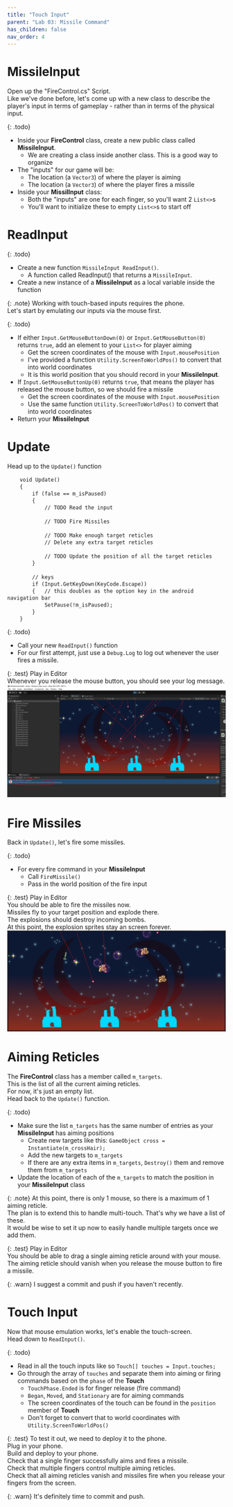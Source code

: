```yaml
---
title: "Touch Input"
parent: "Lab 03: Missile Command"
has_children: false
nav_order: 4
---
```


# MissileInput
Open up the "FireControl.cs" Script.\
Like we've done before, let's come up with a new class to describe the player's input in terms of gameplay - rather than in terms of the physical input.

{: .todo}
* Inside your **FireControl** class, create a new public class called **MissileInput**.
    * We are creating a class inside another class. This is a good way to organize
* The "inputs" for our game will be:
	* The location (a `Vector3`) of where the player is aiming
	* The location (a `Vector3`) of where the player fires a missile
* Inside your **MissilInput** class:
    * Both the "inputs" are one for each finger, so you'll want 2 `List<>`s
    * You'll want to initialize these to empty `List<>`s to start off

# ReadInput

{: .todo}
* Create a new function `MissileInput ReadInput()`.
	* A function called ReadInput() that returns a `MissileInput`.
* Create a new instance of a **MissileInput** as a local variable inside the function

{: .note}
Working with touch-based inputs requires the phone.\
Let's start by emulating our inputs via the mouse first.

{: .todo}
* If either `Input.GetMouseButtonDown(0)` or `Input.GetMouseButton(0)` returns `true`, add an element to your `List<>` for player aiming
	* Get the screen coordinates of the mouse with `Input.mousePosition`
	* I've provided a function `Utility.ScreenToWorldPos()` to convert that into world coordinates
	* It is this world position that you should record in your **MissileInput**.
* If `Input.GetMouseButtonUp(0)` returns `true`, that means the player has released the mouse button, so we should fire a missile
	* Get the screen coordinates of the mouse with `Input.mousePosition`
	* Use the same function `Utility.ScreenToWorldPos()` to convert that into world coordinates
* Return your **MissileInput**

# Update
Head up to the `Update()` function
```
    void Update()
    {
        if (false == m_isPaused)
        {
            // TODO Read the input

            // TODO Fire Missiles

            // TODO Make enough target reticles
            // Delete any extra target reticles

            // TODO Update the position of all the target reticles
        }

        // keys
        if (Input.GetKeyDown(KeyCode.Escape))
        {   // this doubles as the option key in the android navigation bar
            SetPause(!m_isPaused);
        }
    }
```

{: .todo}
* Call your new `ReadInput()` function
* For our first attempt, just use a `Debug.Log` to log out whenever the user fires a missile.

{: .test}
Play in Editor\
Whenever you release the mouse button, you should see your log message.\
![Test It](images/lab03/gameplay02.jpg "Test It")

# Fire Missiles
Back in `Update()`, let's fire some missiles.

{: .todo}
* For every fire command in your **MissileInput**
    * Call `FireMissile()`
    * Pass in the world position of the fire input

{: .test}
Play in Editor\
You should be able to fire the missiles now.\
Missiles fly to your target position and explode there.\
The explosions should destroy incoming bombs.\
At this point, the explosion sprites stay an screen forever.
![Test It](images/lab03/gameplay03.jpg "Test It")

# Aiming Reticles
The **FireControl** class has a member called `m_targets`.\
This is the list of all the current aiming reticles.\
For now, it's just an empty list.\
Head back to the `Update()` function.

{: .todo}
* Make sure the list `m_targets` has the same number of entries as your **MissileInput** has aiming positions
    * Create new targets like this: `GameObject cross = Instantiate(m_crossHair);`
    * Add the new targets to `m_targets`
    * If there are any extra items in `m_targets`, `Destroy()` them and remove them from `m_targets`
* Update the location of each of the `m_targets` to match the position in your **MissileInput** class

{: .note}
At this point, there is only 1 mouse, so there is a maximum of 1 aiming reticle.\
The plan is to extend this to handle multi-touch. That's why we have a list of these.\
It would be wise to set it up now to easily handle multiple targets once we add them.

{: .test}
Play in Editor\
You should be able to drag a single aiming reticle around with your mouse.\
The aiming reticle should vanish when you release the mouse button to fire a missile.

{: .warn}
I suggest a commit and push if you haven't recently.

# Touch Input
Now that mouse emulation works, let's enable the touch-screen.\
Head down to `ReadInput()`.

{: .todo}
* Read in all the touch inputs like so `Touch[] touches = Input.touches;`
* Go through the array of `touches` and separate them into aiming or firing commands based on the `phase` of the **Touch**
    * `TouchPhase.Ended` is for finger release (fire command)
    * `Began`, `Moved`, and `Stationary` are for aiming commands
    * The screen coordinates of the touch can be found in the `position` member of **Touch**
    * Don't forget to convert that to world coordinates with `Utility.ScreenToWorldPos()`

{: .test}
To test it out, we need to deploy it to the phone.\
Plug in your phone.\
Build and deploy to your phone.\
Check that a single finger successfully aims and fires a missile.\
Check that multiple fingers control multiple aiming reticles.\
Check that all aiming reticles vanish and missiles fire when you release your fingers from the screen.

{: .warn}
It's definitely time to commit and push.
